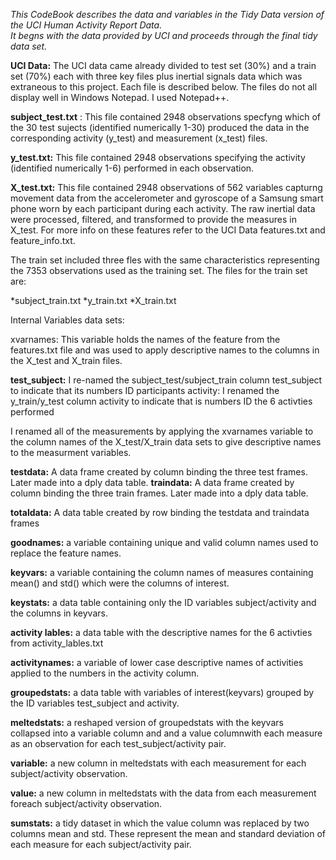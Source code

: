 *This CodeBook describes the data and variables in the Tidy Data version of the UCI Human Activity Report Data.  
It begns with the data provided by UCI and proceeds through the final tidy data set.*

**UCI Data:**
The UCI data came already divided to test set (30%) and a train set (70%) each with three key files plus inertial signals data which was extraneous to this project. Each file is described below.  The files do not all display well in Windows Notepad.  I used Notepad++.

**subject_test.txt** : This file contained 2948 observations specfyng which of the 30 test sujects (identified numerically 1-30) produced the data in the corresponding activity (y_test) and measurement (x_test) files.  

**y_test.txt:** This file contained 2948 observations specifying the activity (identified numerically 1-6) performed in each observation.

**X_test.txt:** This file contained 2948 observations of 562 variables capturng movement data from the accelerometer and gyroscope of a 
Samsung smart phone worn by each participant during each activity. The raw inertial data were processed, filtered, and transformed
to provide the measures in X\_test.  For more info on these features refer to the UCI Data features.txt and feature_info.txt.

The train set included three fles with the same characteristics representing the 7353 observations used as the training set.
The files for the train set are:

*subject_train.txt
*y_train.txt
*X_train.txt

Internal Variables data sets:

xvarnames: This variable holds the names of the feature from the features.txt file and was used to apply descriptive names
to the columns in the X\_test and X_train files.

**test_subject:** I re-named the subject\_test/subject\_train column test_subject to indicate that its numbers ID participants 
activity: I renamed the y\_train/y_test column activity to indicate that is numbers ID the 6 activties performed 

I renamed all of the measurements by applying the xvarnames variable to the column names of the X_test/X_train data sets to
give descriptive names to the measurment variables.

**testdata:** A data frame created by column binding the three test frames. Later made into a dply data table.
**traindata:** A data frame created by column binding the three train frames. Later made into a dply data table.

**totaldata:** A data table created by row binding the testdata and traindata frames 

**goodnames:** a variable containing unique and valid column names used to replace the feature names.

**keyvars:** a variable containing the column names of measures containing mean() and std() which were the columns of interest.

**keystats:** a data table containing only the ID variables subject/activity and the columns in keyvars.

**activity lables:** a data table with the descriptive names for the 6 activties from activity_lables.txt

**activitynames:** a variable of lower case descriptive names of activities applied to the numbers in the activity column.

**groupedstats:** a data table with variables of interest(keyvars) grouped by the ID variables test_subject and activity.

**meltedstats:** a reshaped version of groupedstats with the keyvars collapsed into a variable column and and a value columnwith each measure as an 
observation for each test_subject/activity pair.

**variable:** a new column in meltedstats with each measurement for each subject/activity observation.

**value:** a new column in meltedstats with the data from each measurement foreach subject/activity observation.

**sumstats:** a tidy dataset in which the value column was replaced by two columns mean and std.  These represent the mean
and standard deviation of each measure for each subject/activity pair.  


